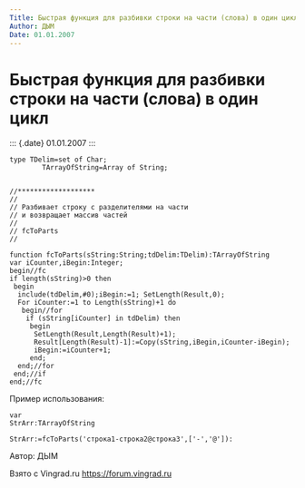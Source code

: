 ```yaml
---
Title: Быстрая функция для разбивки строки на части (слова) в один цикл
Author: ДЫМ
Date: 01.01.2007
---
```



Быстрая функция для разбивки строки на части (слова) в один цикл
================================================================

::: {.date}
01.01.2007
:::

    type TDelim=set of Char;
            TArrayOfString=Array of String;
     
     
    //*******************
    //
    // Разбивает строку с разделителями на части
    // и возвращает массив частей
    //
    // fcToParts
    //
     
    function fcToParts(sString:String;tdDelim:TDelim):TArrayOfString
    var iCounter,iBegin:Integer;
    begin//fc
    if length(sString)>0 then
     begin
      include(tdDelim,#0);iBegin:=1; SetLength(Result,0);
      For iCounter:=1 to Length(sString)+1 do
       begin//for
        if (sString[iCounter] in tdDelim) then
         begin
          SetLength(Result,Length(Result)+1);
          Result[Length(Result)-1]:=Copy(sString,iBegin,iCounter-iBegin);
          iBegin:=iCounter+1;
         end;
      end;//for
     end;//if
    end;//fc

Пример использования:

    var
    StrArr:TArrayOfString
     
    StrArr:=fcToParts('строка1-строка2@строка3',['-','@']):
     

Автор: ДЫМ

Взято с Vingrad.ru <https://forum.vingrad.ru>
